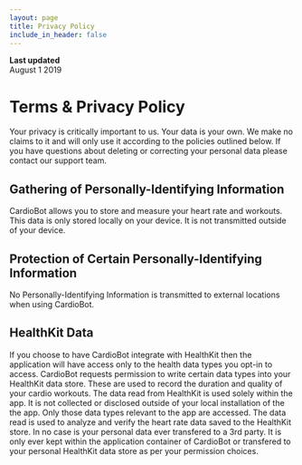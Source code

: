 ```yaml
---
layout: page
title: Privacy Policy
include_in_header: false
---
```


**Last updated**  
August 1 2019

# Terms & Privacy Policy
Your privacy is critically important to us. Your data is your own. We make no claims to it and will only use it according to the policies outlined below.
If you have questions about deleting or correcting your personal data please contact our support team.
    
## Gathering of Personally-Identifying Information
CardioBot allows you to store and measure your heart rate and workouts. This data is only stored locally on your device. It is not transmitted outside of your device.
    
## Protection of Certain Personally-Identifying Information
No Personally-Identifying Information is transmitted to external locations when using CardioBot.
    
## HealthKit Data
If you choose to have CardioBot integrate with HealthKit then the application will have access only to the health data types you opt-in to access. CardioBot requests permission to write certain data types into your HealthKit data store. These are used to record the duration and quality of your cardio workouts. The data read from HealthKit is used solely within the app. It is not collected or disclosed outside of your local installation of the the app. Only those data types relevant to the app are accessed. The data read is used to analyze and verify the heart rate data saved to the HealthKit store. In no case is your personal data ever transfered to a 3rd party. It is only ever kept within the application container of CardioBot or transfered to your personal HealthKit data store as per your permission choices.
